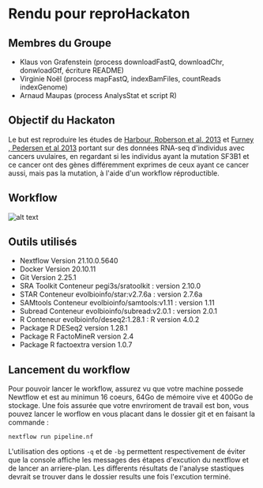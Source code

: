 # Rendu pour reproHackaton
## Membres du Groupe
- Klaus von Grafenstein (process downloadFastQ, downloadChr, donwloadGtf, écriture README)
- Virginie Noël (process mapFastQ, indexBamFiles, countReads indexGenome)
- Arnaud Maupas (process AnalysStat et script R)
## Objectif du Hackaton
Le but est reproduire les études de <a href="https://www.nature.com/articles/ng.2523" target="_blank">Harbour, Roberson et al. 2013</a> et <a href="https://pubmed.ncbi.nlm.nih.gov/23861464/" target="_blank">Furney , Pedersen et al 2013</a> 
portant sur des données RNA-seq d'individus avec cancers uvulaires, en regardant si les individus ayant la mutation  SF3B1 et ce cancer ont des gènes différemment exprimes de ceux ayant ce cancer aussi, mais pas la mutation, à l'aide d'un workflow réproductible.
## Workflow
![alt text](https://github.com/AnalystCat/reproHack/blob/main/flowchart.png?raw=true)
## Outils utilisés

- Nextflow
 Version 21.10.0.5640 
- Docker
  Version 20.10.11
- Git
  Version 2.25.1 
- SRA Toolkit
Conteneur pegi3s/sratoolkit : version 2.10.0
- STAR
  Conteneur evolbioinfo/star:v2.7.6a : version 2.7.6a 
- SAMtools
  Conteneur evolbioinfo/samtools:v1.11 : version 1.11
- Subread
  Conteneur evolbioinfo/subread:v2.0.1 : version 2.0.1
- R
  Conteneur evolbioinfo/deseq2:1.28.1 : R version 4.0.2
- Package R DESeq2 version 1.28.1
- Package R FactoMineR version 2.4
- Package R factoextra version 1.0.7


## Lancement du workflow
Pour pouvoir lancer le workflow, assurez vu que votre machine possede Newtflow et est au minimun 16 coeurs, 64Go de mémoire vive et 400Go de stockage.
Une fois assurée que votre envriroment de travail est bon, vous pouvez lancer le worflow en vous placant dans le dossier git et en faisant la commande :
``` 
nextflow run pipeline.nf 
```
L'utilisation des options ```-q``` et de ```-bg``` permettent respectivement de éviter que la console affiche les messages des étapes d'excution du nextflow et de lancer an arriere-plan. 
Les differents résultats de l'analyse stastiques devrait se trouver dans le dossier results une fois l'excution terminé.


